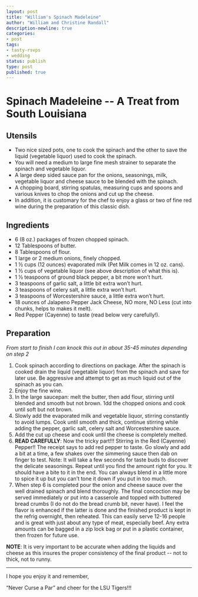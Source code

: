 ```yaml
---
layout: post
title: "William's Spinach Madeleine"
author: "William and Christine Randall"
description-newline: true
categories:
- post
tags:
- tasty-rsvps
- wedding
status: publish
type: post
published: true
---
```


# Spinach Madeleine -- A Treat from South Louisiana

## Utensils

* Two nice sized pots, one to cook the spinach and the other to save the liquid (vegetable liquor) used to cook the spinach.
* You will need a medium to large fine mesh strainer to separate the spinach and vegetable liquor.
* A large deep sided sauce pan for the onions, seasonings, milk, vegetable liquor and cheese sauce to be blended with the spinach.
* A chopping board, stirring spatulas, measuring cups and spoons and various knives to chop the onions and cut up the cheese.
* In addition, it is customary for the chef to enjoy a glass or two of fine red wine during the preparation of this classic dish.

## Ingredients

* 6 (8 oz.) packages of frozen chopped spinach.
* 12 Tablespoons of butter.
* 8 Tablespoons of flour.
* 1 large or 2 medium onions, finely chopped.
* 1 ½ cups (12 ounces) evaporated milk (Pet Milk comes in 12 oz. cans).
* 1 ½ cups of vegetable liquor (see above description of what this is).
* 1 ½ teaspoons of ground black pepper, a bit more won’t hurt.
* 3 teaspoons of garlic salt, a little bit extra won’t hurt.
* 3 teaspoons of celery salt, a little extra won’t hurt.
* 3 teaspoons of Worcestershire sauce, a little extra won’t hurt.
* 18 ounces of Jalapeno Pepper Jack Cheese, NO more, NO Less (cut into chunks, helps to makes it melt).
* Red Pepper (Cayenne) to taste (read below very carefully!).

## Preparation

_From start to finish I can knock this out in about 35-45 minutes depending on step 2_

1. Cook spinach according to directions on package. After the spinach is cooked drain the liquid (vegetable liquor) from the spinach and save for later use. Be aggressive and attempt to get as much liquid out of the spinach as you can.
1. Enjoy the fine wine.
1. In the large saucepan: melt the butter, then add flour, stirring until blended and smooth but not brown.
1dd the chopped onions and cook until soft but not brown.    
1. Slowly add the evaporated milk and vegetable liquor, stirring constantly to avoid lumps. Cook until smooth and thick, continue stirring while adding the pepper, garlic salt, celery salt and Worcestershire sauce.
1. Add the cut up cheese and cook until the cheese is completely melted.
1. **READ CAREFULLY**:  Now the tricky part!!! Stirring in the Red (Cayenne) Pepper!! The receipt says to add red pepper to taste. Go slowly and add a bit at a time, a few shakes over the simmering sauce then dab on finger to test. Note: It will take a few seconds for taste buds to discover the delicate seasonings. Repeat until you find the amount right for you. It should have a bite to it in the end. You can always blend in a little more to spice it up but you can’t tone it down if you put in too much.
1. When step 6 is completed pour the onion and cheese sauce over the well drained spinach and blend thoroughly. The final concoction may be served immediately or put into a casserole and topped with buttered bread crumbs (I do not do the bread crumb bit, never have). I feel the flavor is enhanced if the latter is done and the finished product is kept in the refrig overnight, then reheated. This can easily serve 12-16 people and is great with just about any type of meat, especially beef. Any extra amounts can be bagged in a zip lock bag or put in a plastic container, then frozen for future use.

**NOTE**: It is very important to be accurate when adding the liquids and cheese as this insures the proper consistency of the final product -- not to thick, not to runny.

***

I hope you enjoy it and remember,

“Never Curse a Par” and cheer for the LSU Tigers!!!
